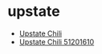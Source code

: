 # upstate

 * [Upstate Chili](../../index/u/upstate-chili-51201610.json)
 * [Upstate Chili 51201610](../../index/u/upstate-chili-51201610.json)
